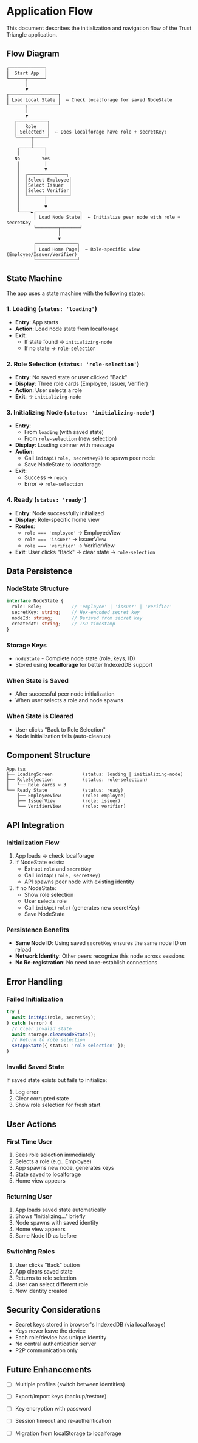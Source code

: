 # Application Flow

This document describes the initialization and navigation flow of the Trust Triangle application.

## Flow Diagram

```
┌─────────────┐
│  Start App  │
└──────┬──────┘
       │
       ▼
┌──────────────────┐
│ Load Local State │  ← Check localforage for saved NodeState
└──────┬───────────┘
       │
       ▼
   ┌───────────┐
   │   Role    │
   │ Selected? │  ← Does localforage have role + secretKey?
   └─────┬─────┘
         │
    ┌────┴────┐
    │         │
   No        Yes
    │         │
    │         ▼
    │  ┌──────────────┐
    │  │Select Employee│
    │  │Select Issuer  │
    │  │Select Verifier│
    │  └──────┬────────┘
    │         │
    │         ▼
    └────►┌────────────────┐
          │ Load Node State│  ← Initialize peer node with role + secretKey
          └────────┬───────┘
                   │
                   ▼
          ┌───────────────┐
          │ Load Home Page│  ← Role-specific view (Employee/Issuer/Verifier)
          └───────────────┘
```

## State Machine

The app uses a state machine with the following states:

### 1. **Loading** (`status: 'loading'`)
- **Entry**: App starts
- **Action**: Load node state from localforage
- **Exit**: 
  - If state found → `initializing-node`
  - If no state → `role-selection`

### 2. **Role Selection** (`status: 'role-selection'`)
- **Entry**: No saved state or user clicked "Back"
- **Display**: Three role cards (Employee, Issuer, Verifier)
- **Action**: User selects a role
- **Exit**: → `initializing-node`

### 3. **Initializing Node** (`status: 'initializing-node'`)
- **Entry**: 
  - From `loading` (with saved state)
  - From `role-selection` (new selection)
- **Display**: Loading spinner with message
- **Action**: 
  - Call `initApi(role, secretKey?)` to spawn peer node
  - Save NodeState to localforage
- **Exit**: 
  - Success → `ready`
  - Error → `role-selection`

### 4. **Ready** (`status: 'ready'`)
- **Entry**: Node successfully initialized
- **Display**: Role-specific home view
- **Routes**:
  - `role === 'employee'` → EmployeeView
  - `role === 'issuer'` → IssuerView
  - `role === 'verifier'` → VerifierView
- **Exit**: User clicks "Back" → clear state → `role-selection`

## Data Persistence

### NodeState Structure
```typescript
interface NodeState {
  role: Role;           // 'employee' | 'issuer' | 'verifier'
  secretKey: string;    // Hex-encoded secret key
  nodeId: string;       // Derived from secret key
  createdAt: string;    // ISO timestamp
}
```

### Storage Keys
- `nodeState` - Complete node state (role, keys, ID)
- Stored using **localforage** for better IndexedDB support

### When State is Saved
- After successful peer node initialization
- When user selects a role and node spawns

### When State is Cleared
- User clicks "Back to Role Selection"
- Node initialization fails (auto-cleanup)

## Component Structure

```
App.tsx
├── LoadingScreen           (status: loading | initializing-node)
├── RoleSelection           (status: role-selection)
│   └── Role cards × 3
└── Ready State             (status: ready)
    ├── EmployeeView        (role: employee)
    ├── IssuerView          (role: issuer)
    └── VerifierView        (role: verifier)
```

## API Integration

### Initialization Flow
1. App loads → check localforage
2. If NodeState exists:
   - Extract `role` and `secretKey`
   - Call `initApi(role, secretKey)`
   - API spawns peer node with existing identity
3. If no NodeState:
   - Show role selection
   - User selects role
   - Call `initApi(role)` (generates new secretKey)
   - Save NodeState

### Persistence Benefits
- **Same Node ID**: Using saved `secretKey` ensures the same node ID on reload
- **Network Identity**: Other peers recognize this node across sessions
- **No Re-registration**: No need to re-establish connections

## Error Handling

### Failed Initialization
```typescript
try {
  await initApi(role, secretKey);
} catch (error) {
  // Clear invalid state
  await storage.clearNodeState();
  // Return to role selection
  setAppState({ status: 'role-selection' });
}
```

### Invalid Saved State
If saved state exists but fails to initialize:
1. Log error
2. Clear corrupted state
3. Show role selection for fresh start

## User Actions

### First Time User
1. Sees role selection immediately
2. Selects a role (e.g., Employee)
3. App spawns new node, generates keys
4. State saved to localforage
5. Home view appears

### Returning User
1. App loads saved state automatically
2. Shows "Initializing..." briefly
3. Node spawns with saved identity
4. Home view appears
5. Same Node ID as before

### Switching Roles
1. User clicks "Back" button
2. App clears saved state
3. Returns to role selection
4. User can select different role
5. New identity created

## Security Considerations

- Secret keys stored in browser's IndexedDB (via localforage)
- Keys never leave the device
- Each role/device has unique identity
- No central authentication server
- P2P communication only

## Future Enhancements

- [ ] Multiple profiles (switch between identities)
- [ ] Export/import keys (backup/restore)
- [ ] Key encryption with password
- [ ] Session timeout and re-authentication
- [ ] Migration from localStorage to localforage

